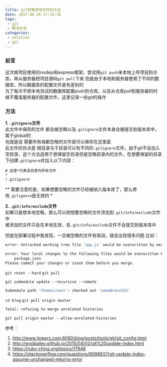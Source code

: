 ```yaml
---
title: git忽略本地文件的方法
date: 2017-06-20 17:19:18
tags:
 - git
 - 解决办法
categories:
 - solution
 - git
---
```

### 前言
这次做项目使用的nodejs和express框架，尝试用`git push`来本地上传项目到仓库，再从服务器把项目源码`git pull`下来 
但是由于本地和服务器使用了不同的数据库，所以数据库的配置文件是有差别的  
为了每次不把本地测试的数据库配置push到仓库，以及从仓库pull到服务器的时候不覆盖服务器的配置文件，这里记录一些git的操作  
 
### 方法
**1. `.gitignore`文件**  
此文件中保存的文件 都会被忽略以及`.gitignore`文件本身会被提交到版本库中，属于global的  
也就是说 需要所有端都忽略的文件就可以保存在这里面  
此文件的优点是 根目录与子目录可以有不同的`.gitignore`文件，由于git不会加入空目录，这个方法适用于想保留空目录但是忽略目录内的文件，在想要保留的目录下创建`.gitignore`并加入以下内容：  
```git
# 这里*代表该目录内所有文件
*
!.gitignore
```
** 需要注意的是，如果想要忽略的文件已经被纳入版本库了，那么修改`.gitignore`是无效的 *  
 
**2.	`.git/info/exclude`文件**  
如果只是想本地忽略，那么可以把想要忽略的文件添加到`.git/info/exclude`文件中  
被添加的文件只会在本地生效，且`.git/info/exclude`文件不会提交到版本库中  

但是在部署过程中我发现，一旦被忽略的文件有改动，就会出现很多问题
比如：
```bash
error: Untracked working tree file 'app.js' would be overwritten by merge.  Aborting
```

```bash
error: Your local changes to the following files would be overwritten by merge:
	package.json
Please commit your changes or stash them before you merge.
```
`git reset --hard`
`git pull`
 
 
   
`git submodule update --recursive --remote`
```bash
Submodule path 'themes/next': checked out 'someBranchId'
```
 
`cd blog`
`git pull origin master`
```bash
fatal: refusing to merge unrelated histories
```
`git pull origin master --allow-unrelated-histories` 

  
参考： 
1. http://www.itopers.com:8080/blog/posts/tools/git/git_config.html 
2. http://wyqbailey.github.io/2015/04/02/git%20update-index.html 
3. https://ruby-china.org/topics/17948 
4. https://stackoverflow.com/questions/8598937/git-update-index-assume-unchanged-returns-error 